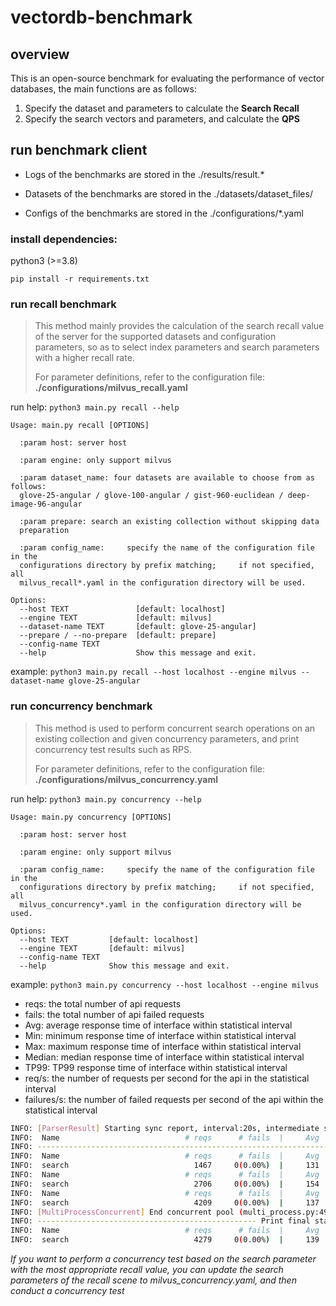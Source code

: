 # vectordb-benchmark

## overview
This is an open-source benchmark for evaluating the performance of vector databases, the main functions are as follows:
1. Specify the dataset and parameters to calculate the **Search Recall**
2. Specify the search vectors and parameters, and calculate the **QPS**

## run benchmark client

* Logs of the benchmarks are stored in the ./results/result.*

* Datasets of the benchmarks are stored in the ./datasets/dataset_files/

* Configs of the benchmarks are stored in the ./configurations/*.yaml


### install dependencies:
python3 (>=3.8)

`pip install -r requirements.txt`

### run recall benchmark
> This method mainly provides the calculation of the search recall value of the server for the supported datasets and configuration parameters, 
> so as to select index parameters and search parameters with a higher recall rate.
> 
> For parameter definitions, refer to the configuration file: **./configurations/milvus_recall.yaml**

run help: `python3 main.py recall --help`

```text
Usage: main.py recall [OPTIONS]

  :param host: server host

  :param engine: only support milvus

  :param dataset_name: four datasets are available to choose from as follows:
  glove-25-angular / glove-100-angular / gist-960-euclidean / deep-image-96-angular

  :param prepare: search an existing collection without skipping data
  preparation

  :param config_name:     specify the name of the configuration file in the
  configurations directory by prefix matching;     if not specified, all
  milvus_recall*.yaml in the configuration directory will be used.

Options:
  --host TEXT               [default: localhost]
  --engine TEXT             [default: milvus]
  --dataset-name TEXT       [default: glove-25-angular]
  --prepare / --no-prepare  [default: prepare]
  --config-name TEXT
  --help                    Show this message and exit.
```

example: `python3 main.py recall --host localhost --engine milvus --dataset-name glove-25-angular`



### run concurrency benchmark
> This method is used to perform concurrent search operations on an existing collection and given concurrency parameters, 
> and print concurrency test results such as RPS.
> 
> For parameter definitions, refer to the configuration file: **./configurations/milvus_concurrency.yaml**

run help: `python3 main.py concurrency --help`

```text
Usage: main.py concurrency [OPTIONS]

  :param host: server host

  :param engine: only support milvus

  :param config_name:     specify the name of the configuration file in the
  configurations directory by prefix matching;     if not specified, all
  milvus_concurrency*.yaml in the configuration directory will be used.

Options:
  --host TEXT         [default: localhost]
  --engine TEXT       [default: milvus]
  --config-name TEXT
  --help              Show this message and exit.
```

example: `python3 main.py concurrency --host localhost --engine milvus`

* reqs: the total number of api requests
* fails: the total number of api failed requests
* Avg: average response time of interface within statistical interval
* Min: minimum response time of interface within statistical interval
* Max: maximum response time of interface within statistical interval
* Median: median response time of interface within statistical interval
* TP99: TP99 response time of interface within statistical interval
* req/s: the number of requests per second for the api in the statistical interval
* failures/s: the number of failed requests per second of the api within the statistical interval


```bash
INFO: [ParserResult] Starting sync report, interval:20s, intermediate state results are available for reference (parser_result.py:50)
INFO:  Name                            # reqs      # fails  |     Avg     Min     Max  Median    TP99  |   req/s failures/s (data_client.py:42)
INFO: --------------------------------------------------------------------------------------------------------------------- (data_client.py:46)
INFO:  Name                            # reqs      # fails  |     Avg     Min     Max  Median    TP99  |   req/s failures/s (data_client.py:42)
INFO:  search                            1467     0(0.00%)  |     131      43    1291      92     823  |   73.35    0.00 (data_client.py:44)
INFO:  Name                            # reqs      # fails  |     Avg     Min     Max  Median    TP99  |   req/s failures/s (data_client.py:42)
INFO:  search                            2706     0(0.00%)  |     154      47    1040     118     703  |   61.95    0.00 (data_client.py:44)
INFO:  Name                            # reqs      # fails  |     Avg     Min     Max  Median    TP99  |   req/s failures/s (data_client.py:42)
INFO:  search                            4209     0(0.00%)  |     137      44    1703      97    1167  |   75.15    0.00 (data_client.py:44)
INFO: [MultiProcessConcurrent] End concurrent pool (multi_process.py:49)
INFO: ------------------------------------------------- Print final status ------------------------------------------------ (data_client.py:49)
INFO:  Name                            # reqs      # fails  |     Avg     Min     Max  Median    TP99  |   req/s failures/s (data_client.py:50)
INFO:  search                            4279     0(0.00%)  |     139      43    1703     100     785  |   70.53    0.00 (data_client.py:52)
```

*If you want to perform a concurrency test based on the search parameter with the most appropriate recall value, you can update the search parameters of the recall scene to milvus_concurrency.yaml, and then conduct a concurrency test*
